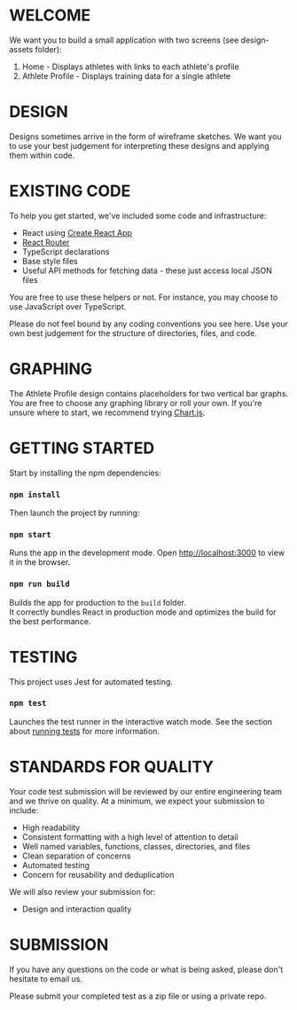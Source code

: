WELCOME
=======

We want you to build a small application with two screens (see design-assets folder):
1. Home - Displays athletes with links to each athlete's profile
2. Athlete Profile - Displays training data for a single athlete


DESIGN
======
Designs sometimes arrive in the form of wireframe sketches.
We want you to use your best judgement for interpreting these designs and applying them within code.


EXISTING CODE
=============
To help you get started, we've included some code and infrastructure:
* React using [Create React App](https://github.com/facebook/create-react-app)
* [React Router](https://reactrouter.com/)
* TypeScript declarations
* Base style files
* Useful API methods for fetching data - these just access local JSON files

You are free to use these helpers or not.
For instance, you may choose to use JavaScript over TypeScript.

Please do not feel bound by any coding conventions you see here.
Use your own best judgement for the structure of directories, files, and code.

GRAPHING
========
The Athlete Profile design contains placeholders for two vertical bar graphs.
You are free to choose any graphing library or roll your own.
If you're unsure where to start, we recommend trying [Chart.js](https://www.chartjs.org/).


GETTING STARTED
===============
Start by installing the npm dependencies:
### `npm install`

Then launch the project by running:
### `npm start`

Runs the app in the development mode.
Open [http://localhost:3000](http://localhost:3000) to view it in the browser.

### `npm run build`

Builds the app for production to the `build` folder.\
It correctly bundles React in production mode and optimizes the build for the best performance.


TESTING
=======
This project uses Jest for automated testing.
### `npm test`

Launches the test runner in the interactive watch mode.
See the section about [running tests](https://facebook.github.io/create-react-app/docs/running-tests) for more information.


STANDARDS FOR QUALITY
=====================
Your code test submission will be reviewed by our entire engineering team
and we thrive on quality. At a minimum, we expect your submission to include:
* High readability
* Consistent formatting with a high level of attention to detail
* Well named variables, functions, classes, directories, and files
* Clean separation of concerns
* Automated testing
* Concern for reusability and deduplication

We will also review your submission for:
* Design and interaction quality


SUBMISSION
==========
If you have any questions on the code or what is being asked,
please don't hesitate to email us.

Please submit your completed test as a zip file or using a private repo.